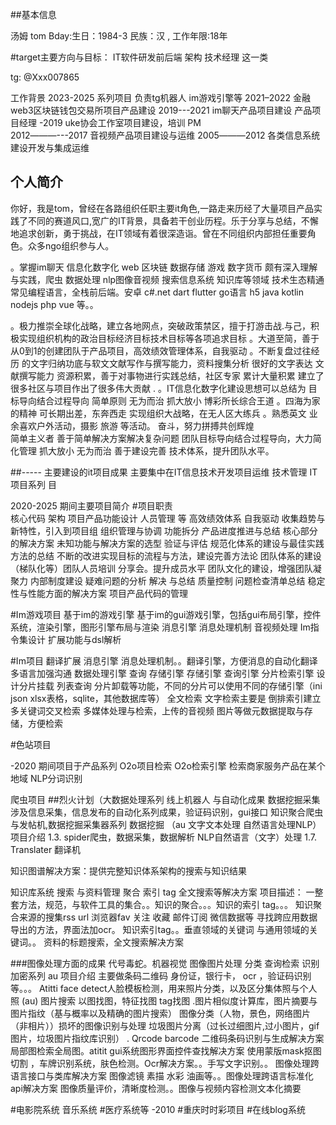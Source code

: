 ##基本信息 

 汤姆 tom 
Bday:生日：1984-3    民族：汉 ,      工作年限:18年 

#target主要方向与目标： IT软件研发前后端 架构 技术经理 这一类
 
tg:    @Xxx007865
   
工作背景 
2023-2025 系列项目 负责tg机器人 im游戏引擎等
2021–2022 金融web3区块链钱包交易所项目产品建设
2019---2021  im聊天产品项目建设 产品项目经理
-2019 uke协会工作室项目建设，培训  PM    
2012―――---2017   音视频产品项目建设与运维
 2005―――2012    各类信息系统建设开发与集成运维
 



 ## 个人简介 
你好，我是tom，曾经在各路组织任职主要it角色,一路走来历经了大量项目产品实践了不同的赛道风口,宽广的IT背景，具备若干创业历程。乐于分享与总结，不懈地追求创新，勇于挑战，在IT领域有着很深造诣。曾在不同组织内部担任重要角色。众多ngo组织参与人。


。掌握im聊天 信息化数字化  web 区块链 数据存储  游戏 数字货币 颇有深入理解与实践，爬虫  数据处理 nlp图像音视频 搜索信息系统  知识库等领域
技术生态精通常见编程语言，全栈前后端。安卓 c#.net dart  flutter  go语言 h5  java kotlin  nodejs    php vue  等。。

。极力推崇全球化战略，建立各地网点，突破政策禁区，擅于打游击战.与己，积极实现组织机构的政治目标经济目标技术目标等各项追求目标
。大道至简，善于从0到1的创建团队于产品项目，高效绩效管理体系，自我驱动
。不断复盘过往经历 的文字归纳功底与软文文献写作与撰写能力，资料搜集分析 很好的文字表达 文献撰写能力 资源积累，善于对事物进行实践总结，社区专家  累计大量积累  建立了很多社区与项目作出了很多伟大贡献  .
。IT信息化数字化建设思想可以总结为 目标导向结合过程导向 简单原则 无为而治 抓大放小 博彩所长综合王道
。四海为家的精神 可长期出差，东奔西走 实现组织大战略，在无人区大练兵
。熟悉英文 业余喜欢户外活动，摄影 旅游 等活动。
奋斗，努力拼搏共创辉煌    
简单主义者  善于简单解决方案解决复杂问题
团队目标导向结合过程导向，大力简化管理 抓大放小 无为而治
善于建设完善 技术体系，提升团队水平。
 
##----- 主要建设的it项目成果 
 主要集中在IT信息技术开发项目运维  技术管理 IT项目系列 目 
  

 
 2020-2025 期间主要项目简介
#项目职责  
核心代码 架构 项目产品功能设计 人员管理  等
高效绩效体系 自我驱动
收集趋势与新特性，引入到项目组
组织管理与协调 功能拆分 产品进度推进与总结
核心部分的解决方案 未知功能与解决方案的选型 验证与评估
规范化体系的建设与最佳实践方法的总结
不断的改进实现目标的流程与方法，建设完善方法论
团队体系的建设（梯队化等）团队人员培训 分享会。提升成员水平
团队文化的建设，增强团队凝聚力
内部制度建设 疑难问题的分析 解决 与总结
质量控制 问题检查清单总结 稳定性与性能方面的解决方案
项目产品代码的管理

#Im游戏项目
基于im的游戏引擎
基于im的gui游戏引擎，包括gui布局引擎，控件系统，渲染引擎，图形引擎布局与渲染
消息引擎  消息处理机制 音视频处理
Im指令集设计 扩展功能与dsl解析


#Im项目  翻译扩展
消息引擎  消息处理机制。。翻译引擎，方便消息的自动化翻译多语言加强沟通
数据处理引擎 查询 存储引擎
存储引擎 查询引擎 
分片检索引擎 设计分片挂载 列表查询 分片卸载等功能，不同的分片可以使用不同的存储引擎（ini json xlsx表格，sqlite，其他数据库等）
全文检索  文字检索主要是  倒排索引建立  多关键词交叉检索
多媒体处理与检索，上传的音视频 图片等做元数据提取与存储，方便检索

#色站项目


-2020 期间项目于产品系列
O2o项目检索
O2o检索引擎  检索商家服务产品在某个地域
NLP分词识别

爬虫项目 ##烈火计划（大数据处理系列 线上机器人 与自动化成果  数据挖掘采集
涉及信息采集，信息发布的自动化系列成果，验证码识别，gui接口
 知识聚合爬虫与发帖机,数据挖掘采集器系列  数据挖掘 （au 文字文本处理 自然语言处理NLP）
项目介绍
1.3. spider爬虫，数据采集，数据解析	
 NLP自然语言（文字）处理
1.7. Translater 翻译机

知识图谱解决方案：提供完整知识体系架构的搜索与知识结果



知识库系统  搜索
与资料管理 聚合 索引 tag  全文搜索等解决方案
项目描述：
一整套方法，规范，与软件工具的集合。。知识的聚合。。。知识的索引  tag。。。
知识聚合来源的搜集rss url 浏览器fav 关注 收藏 邮件订阅 微信数据等
寻找跨应用数据导出的方法，界面法加ocr。
知识索引tag。。垂直领域的关键词 与通用领域的关键词。。
资料的标题搜索，全文搜索解决方案


 ###图像处理方面的成果  代号毒蛇。机器视觉 图像图片处理 分类 查询检索 识别 加密系列 au
项目介绍
主要做条码二维码 身份证，银行卡， ocr  ，验证码识别等。。。
 Atitti face detect人脸模板检测，用来照片分类，以及区分集体照与个人照 (au)
 图片搜索 以图找图，特征找图 tag找图
.图片相似度计算库，图片摘要与图片指纹（基与概率以及精确的图片搜索）
 图像分类（人物，景色，网络图片（非相片））损坏的图像识别与处理 
垃圾图片分离（过长过细图片,过小图片，gif图片，垃圾图片指纹库识别）
 . Qrcode barcode 二维码条码识别与生成解决方案
局部图检索全局图。atitit gui系统图形界面控件查找解决方案
使用蒙版mask抠图 切割 ，车牌识别系统，肤色检测。Ocr解决方案。。手写文字识别。。
图像处理跨语言接口与类库解决方案
 图像滤镜 素描 水彩 油画等。。图像处理跨语言标准化api解决方案
图像质量评价，清晰度检测。。图像与视频内容检测文本化摘要

#电影院系统  音乐系统
#医疗系统等
-2010
#重庆时时彩项目
#在线blog系统




 

